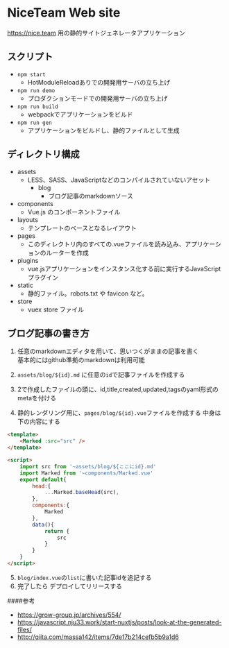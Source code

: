 NiceTeam Web site
=====================
https://nice.team 用の静的サイトジェネレータアプリケーション


スクリプト
---------------------
* `npm start`
  * HotModuleReloadありでの開発用サーバの立ち上げ
* `npm run demo`
  * プロダクションモードでの開発用サーバの立ち上げ
* `npm run build`
  * webpackでアプリケーションをビルド
* `npm run gen`
  * アプリケーションをビルドし、静的ファイルとして生成

ディレクトリ構成
----------------------

* assets
    * LESS、SASS、JavaScriptなどのコンパイルされていないアセット
        * blog
            * ブログ記事のmarkdownソース
* components
    * Vue.js のコンポーネントファイル
* layouts
    * テンプレートのベースとなるレイアウト
* pages
    * このディレクトリ内のすべての.vueファイルを読み込み、アプリケーションのルーターを作成
* plugins
    * vue.jsアプリケーションをインスタンス化する前に実行するJavaScriptプラグイン
* static
    * 静的ファイル。robots.txt や favicon など。
* store
    * vuex store ファイル

ブログ記事の書き方
---------------------
1. 任意のmarkdownエディタを用いて、思いつくがままの記事を書く  
    基本的にはgithub準拠のmarkdownは利用可能  

2. `assets/blog/${id}.md` に任意の`id`で記事ファイルを作成する
3. 2で作成したファイルの頭に、id,title,created,updated,tagsのyaml形式のmetaを付ける
4. 静的レンダリング用に、`pages/blog/${id}.vue`ファイルを作成する
    中身は下の内容にする
```html
<template>
	<Marked :src="src" />
</template>

<script>
	import src from '~assets/blog/${ここにid}.md'
	import Marked from '~components/Marked.vue'
	export default{
		head:{
			...Marked.baseHead(src),
		},
		components:{
			Marked
		},
		data(){
			return {
				src
			}
		}
	}
</script>
```

5. `blog/index.vue`の`list`に書いた記事idを追記する
6. 完了したら デプロイしてリリースする

####参考
* https://grow-group.jp/archives/554/
* https://javascript.nju33.work/start-nuxtjs/posts/look-at-the-generated-files/ 
* http://qiita.com/massa142/items/7de17b214cefb5b9a1d6

